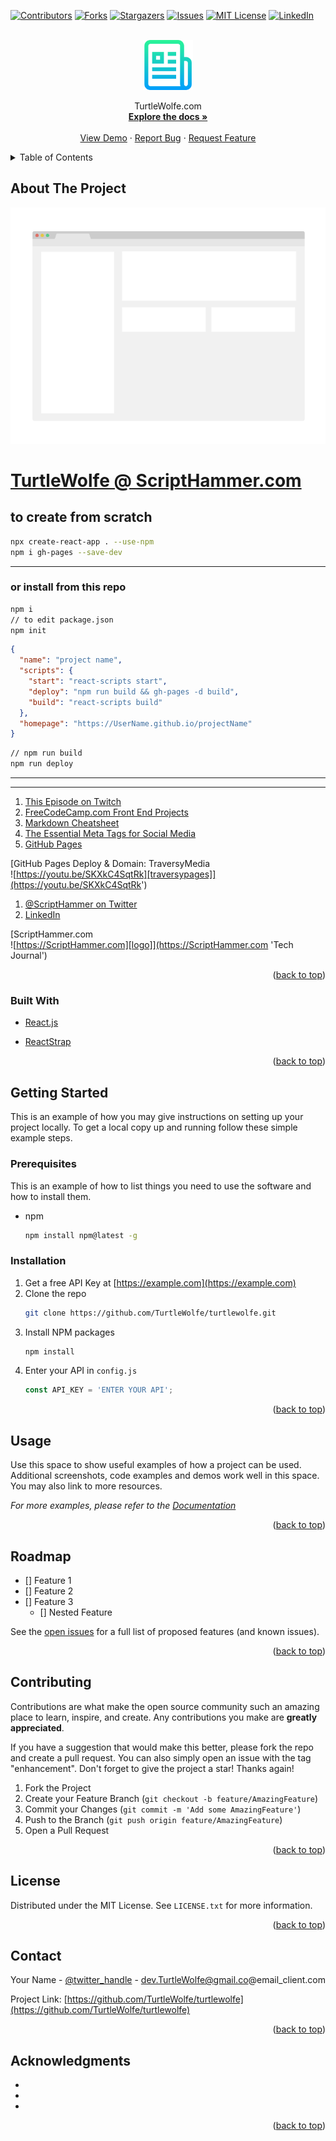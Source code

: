 <div id="top"></div>
<!--
*** Thanks for checking out the Best-README-Template. If you have a suggestion
*** that would make this better, please fork the repo and create a pull request
*** or simply open an issue with the tag "enhancement".
*** Don't forget to give the project a star!
*** Thanks again! Now go create something AMAZING! :D
-->

<!-- PROJECT SHIELDS -->
<!--
*** I'm using markdown "reference style" links for readability.
*** Reference links are enclosed in brackets [ ] instead of parentheses ( ).
*** See the bottom of this document for the declaration of the reference variables
*** for contributors-url, forks-url, etc. This is an optional, concise syntax you may use.
*** https://www.markdownguide.org/basic-syntax/#reference-style-links
-->

[![Contributors][contributors-shield]][contributors-url]
[![Forks][forks-shield]][forks-url]
[![Stargazers][stars-shield]][stars-url]
[![Issues][issues-shield]][issues-url]
[![MIT License][license-shield]][license-url]
[![LinkedIn][linkedin-shield]][linkedin-url]

<!-- PROJECT LOGO -->
<br />
<div align="center">
  <a href="https://github.com/TurtleWolfe/turtlewolfe">
    <img src="images/logo.png" alt="Logo" width="80" height="80">
  </a>

<!-- <h3 align="center">project_title</h3> -->

  <p align="center">
    TurtleWolfe.com
    <br />
    <a href="https://github.com/TurtleWolfe/turtlewolfe"><strong>Explore the docs »</strong></a>
    <br />
    <br />
    <a href="https://TurtleWolfe.com/">View Demo</a>
    ·
    <a href="https://github.com/TurtleWolfe/turtlewolfe/issues">Report Bug</a>
    ·
    <a href="https://github.com/TurtleWolfe/turtlewolfe/issues">Request Feature</a>
  </p>
</div>

<!-- TABLE OF CONTENTS -->
<details>
  <summary>Table of Contents</summary>
  <ol>
    <li>
      <a href="#about-the-project">About The Project</a>
      <ul>
        <li><a href="#built-with">Built With</a></li>
      </ul>
    </li>
    <li>
      <a href="#getting-started">Getting Started</a>
      <ul>
        <li><a href="#prerequisites">Prerequisites</a></li>
        <li><a href="#installation">Installation</a></li>
      </ul>
    </li>
    <li><a href="#usage">Usage</a></li>
    <li><a href="#roadmap">Roadmap</a></li>
    <li><a href="#contributing">Contributing</a></li>
    <li><a href="#license">License</a></li>
    <li><a href="#contact">Contact</a></li>
    <li><a href="#acknowledgments">Acknowledgments</a></li>
  </ol>
</details>

<!-- ABOUT THE PROJECT -->

## About The Project

[![Product Name Screen Shot][product-screenshot]](https://example.com)

# [TurtleWolfe @ ScriptHammer.com](https://turtlewolfe.com/ 'Custom Apps for Small Companies')

## to create from scratch

```bash
npx create-react-app . --use-npm
npm i gh-pages --save-dev
```

---

### or install from this repo

```bash
npm i
// to edit package.json
npm init
```

```json
{
  "name": "project name",
  "scripts": {
    "start": "react-scripts start",
    "deploy": "npm run build && gh-pages -d build",
    "build": "react-scripts build"
  },
  "homepage": "https://UserName.github.io/projectName"
}
```

```bash
// npm run build
npm run deploy
```

---

<!-- 1. [Random Quote Machine](https://www.freecodecamp.org/learn/front-end-libraries/front-end-libraries-projects/build-a-random-quote-machine 'Random Quote Machine')
1. [Markdown Previewer](https://www.freecodecamp.org/learn/front-end-libraries/front-end-libraries-projects/build-a-markdown-previewer 'Markdown Previewer')
1. [Drum Machine](https://www.freecodecamp.org/learn/front-end-libraries/front-end-libraries-projects/build-a-drum-machine 'Drum Machine')
1. [JavaScript Calculator](https://www.freecodecamp.org/learn/front-end-libraries/front-end-libraries-projects/build-a-javascript-calculator 'JavaScript Calculator')
1. [25 + 5 Clock](https://www.freecodecamp.org/learn/front-end-libraries/front-end-libraries-projects/build-a-25--5-clock '25 + 5 Clock') -->
   <!-- 1. [I'm an inline-style link with title](https://www.google.com "Google's Homepage") -->
   <!-- 1. [I'm an inline-style link with title](https://www.google.com "Google's Homepage") -->
   <!-- 1. [I'm an inline-style link with title](https://www.google.com "Google's Homepage") -->
   <!-- 1. [I'm an inline-style link with title](https://www.google.com "Google's Homepage") -->

---

1. [This Episode on Twitch](https://www.twitch.tv/videos/836894977 'This Episode of The Code Must Go On, I build a template for my freeCodeCamp projects, with FontAwesome & Analytics')
1. [FreeCodeCamp.com Front End Projects](https://www.freecodecamp.org/learn/front-end-libraries/front-end-libraries-projects "Introduction to the Front End Libraries ProjectsIt's now time to test out the frontend skills learned. This will help to bolster your skills, so don't hesitate to showcase your frontend skills in these projects. In this section you will complete the following projects with Bootstrap, jQuery, Sass, React and Redux:")
1. [Markdown Cheatsheet](https://github.com/adam-p/markdown-here/wiki/Markdown-Cheatsheet#links 'Markdown Cheatsheet')
1. [The Essential Meta Tags for Social Media](https://css-tricks.com/essential-meta-tags-social-media/ 'These days, almost every website encourages visitors to share its pages on social media. We’ve all seen the ubiquitous Facebook and Twitter icons, among others, just begging to be clicked. This comes as no surprise as sharing via social media, the internet incarnation of word-of-mouth, is one of the most effective ways for businesses and individuals to gain awareness. ')
1. [GitHub Pages](https://youtu.be/SKXkC4SqtRk 'GitHub Pages Deploy & Domain')

[GitHub Pages Deploy & Domain: TraversyMedia  
![https://youtu.be/SKXkC4SqtRk][traversypages]](https://youtu.be/SKXkC4SqtRk')

[traversypages]: src/images/traversyPages.png 'GitHub Pages Deploy & Domain'

1. [@ScriptHammer on Twitter](https://twitter.com/ScriptHammer 'Contact me on Twitter')
1. [LinkedIn](https://www.linkedin.com/in/jonathan-pohlner-87796377/ 'FreeLance Web Developer')

[ScriptHammer.com  
![https://ScriptHammer.com][logo]](https://ScriptHammer.com 'Tech Journal')

[logo]: src/images/ScriptHammer.gif 'Tech Journal: ScriptHammer.com'

<p align="right">(<a href="#top">back to top</a>)</p>

### Built With

- [React.js](https://reactjs.org/)

- [ReactStrap](https://ReactStrap.com)

<p align="right">(<a href="#top">back to top</a>)</p>

<!-- GETTING STARTED -->

## Getting Started

This is an example of how you may give instructions on setting up your project locally.
To get a local copy up and running follow these simple example steps.

### Prerequisites

This is an example of how to list things you need to use the software and how to install them.

- npm
  ```sh
  npm install npm@latest -g
  ```

### Installation

1. Get a free API Key at [https://example.com](https://example.com)
2. Clone the repo
   ```sh
   git clone https://github.com/TurtleWolfe/turtlewolfe.git
   ```
3. Install NPM packages
   ```sh
   npm install
   ```
4. Enter your API in `config.js`
   ```js
   const API_KEY = 'ENTER YOUR API';
   ```

<p align="right">(<a href="#top">back to top</a>)</p>

<!-- USAGE EXAMPLES -->

## Usage

Use this space to show useful examples of how a project can be used. Additional screenshots, code examples and demos work well in this space. You may also link to more resources.

_For more examples, please refer to the [Documentation](https://example.com)_

<p align="right">(<a href="#top">back to top</a>)</p>

<!-- ROADMAP -->

## Roadmap

- [] Feature 1
- [] Feature 2
- [] Feature 3
  - [] Nested Feature

See the [open issues](https://github.com/TurtleWolfe/turtlewolfe/issues) for a full list of proposed features (and known issues).

<p align="right">(<a href="#top">back to top</a>)</p>

<!-- CONTRIBUTING -->

## Contributing

Contributions are what make the open source community such an amazing place to learn, inspire, and create. Any contributions you make are **greatly appreciated**.

If you have a suggestion that would make this better, please fork the repo and create a pull request. You can also simply open an issue with the tag "enhancement".
Don't forget to give the project a star! Thanks again!

1. Fork the Project
2. Create your Feature Branch (`git checkout -b feature/AmazingFeature`)
3. Commit your Changes (`git commit -m 'Add some AmazingFeature'`)
4. Push to the Branch (`git push origin feature/AmazingFeature`)
5. Open a Pull Request

<p align="right">(<a href="#top">back to top</a>)</p>

<!-- LICENSE -->

## License

Distributed under the MIT License. See `LICENSE.txt` for more information.

<p align="right">(<a href="#top">back to top</a>)</p>

<!-- CONTACT -->

## Contact

Your Name - [@twitter_handle](https://twitter.com/twitter_handle) - dev.TurtleWolfe@gmail.co@email_client.com

Project Link: [https://github.com/TurtleWolfe/turtlewolfe](https://github.com/TurtleWolfe/turtlewolfe)

<p align="right">(<a href="#top">back to top</a>)</p>

<!-- ACKNOWLEDGMENTS -->

## Acknowledgments

- []()
- []()
- []()

<p align="right">(<a href="#top">back to top</a>)</p>

<!-- MARKDOWN LINKS & IMAGES -->
<!-- https://www.markdownguide.org/basic-syntax/#reference-style-links -->

[contributors-shield]: https://img.shields.io/github/contributors/TurtleWolfe/turtlewolfe.svg?style=for-the-badge
[contributors-url]: https://github.com/TurtleWolfe/turtlewolfe/graphs/contributors
[forks-shield]: https://img.shields.io/github/forks/TurtleWolfe/turtlewolfe.svg?style=for-the-badge
[forks-url]: https://github.com/TurtleWolfe/turtlewolfe/network/members
[stars-shield]: https://img.shields.io/github/stars/TurtleWolfe/turtlewolfe.svg?style=for-the-badge
[stars-url]: https://github.com/TurtleWolfe/turtlewolfe/stargazers
[issues-shield]: https://img.shields.io/github/issues/TurtleWolfe/turtlewolfe.svg?style=for-the-badge
[issues-url]: https://github.com/TurtleWolfe/turtlewolfe/issues
[license-shield]: https://img.shields.io/github/license/TurtleWolfe/turtlewolfe.svg?style=for-the-badge
[license-url]: https://github.com/TurtleWolfe/turtlewolfe/blob/master/LICENSE.txt
[linkedin-shield]: https://img.shields.io/badge/-LinkedIn-black.svg?style=for-the-badge&logo=linkedin&colorB=555
[linkedin-url]: https://linkedin.com/in/https://www.linkedin.com/in/jonathan-p-87796377/
[product-screenshot]: images/screenshot.png
